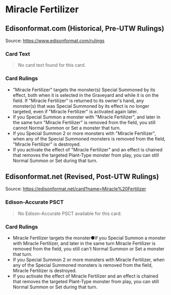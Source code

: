 # Miracle Fertilizer

## Edisonformat.com (Historical, Pre-UTW Rulings)

Source: https://www.edisonformat.com/rulings

### Card Text

> No card text found for this card.

### Card Rulings

*   "Miracle Fertilizer" targets the monster(s) Special Summoned by its effect, both when it is selected in the Graveyard and while it is on the field. If "Miracle Fertilizer" is returned to its owner's hand, any monster(s) that was Special Summoned by its effect is no longer targeted, even if "Miracle Fertilizer" is activated again later.
*   If you Special Summon a monster with "Miracle Fertilizer", and later in the same turn "Miracle Fertilizer" is removed from the field, you still cannot Normal Summon or Set a monster that turn.
*   If you Special Summon 2 or more monsters with "Miracle Fertilizer", when any of the Special Summoned monsters is removed from the field, "Miracle Fertilizer" is destroyed.
*   If you activate the effect of "Miracle Fertilizer" and an effect is chained that removes the targeted Plant-Type monster from play, you can still Normal Summon or Set during that turn.

## Edisonformat.net (Revised, Post-UTW Rulings)

Source: https://edisonformat.net/card?name=Miracle%20Fertilizer

### Edison-Accurate PSCT

> No Edison-Accurate PSCT available for this card.

### Card Rulings

*   Miracle Fertilizer targets the monster●If you Special Summon a monster with Miracle Fertilizer, and later in the same turn Miracle Fertilizer is removed from the field, you still can't Normal Summon or Set a monster that turn.
*   If you Special Summon 2 or more monsters with Miracle Fertilizer, when any of the Special Summoned monsters is removed from the field, Miracle Fertilizer is destroyed.
*   If you activate the effect of Miracle Fertilizer and an effect is chained that removes the targeted Plant-Type monster from play, you can still Normal Summon or Set during that turn.
            